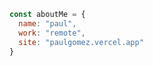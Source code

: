 ```javascript
const aboutMe = {
  name: "paul",
  work: "remote",
  site: "paulgomez.vercel.app"
}
```

